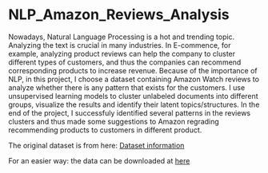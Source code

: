 # NLP_Amazon_Reviews_Analysis

Nowadays, Natural Language Processing is a hot and trending topic. Analyzing the text is crucial in many industries. In E-commence, for example, analyzing product reviews can help the company to cluster different types of customers, and thus the companies can recommend corresponding products to increase revenue.  Because of the importance of NLP, in this project, I choose a dataset containing Amazon Watch reviews to analyze whether there is any pattern that exists for the customers. I use unsupervised learning models to cluster unlabeled documents into different groups, visualize the results and identify their latent topics/structures. In the end of the project, I successfuly identified several patterns in the reviews clusters and thus made some suggestions to Amazon regrading recommending products to customers in different product.

The original dataset is from here: [Dataset information](https://snap.stanford.edu/data/web-Amazon.html)

For an easier way: the data can be downloaded at [here](https://drive.google.com/file/d/17zlbpvbVQ0cQyZ7cA4XYFoMNIIt-RgEu/view?usp=sharing)
